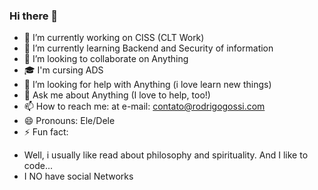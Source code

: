 ### Hi there 👋
- 🔭 I’m currently working on CISS (CLT Work)
- 🌱 I’m currently learning Backend and Security of information
- 👯 I’m looking to collaborate on Anything
- 🎓 I'm cursing ADS 
- 🤔 I’m looking for help with Anything (i love learn new things)
- 💬 Ask me about Anything (I love to help, too!)
- 📫 How to reach me: at e-mail: contato@rodrigogossi.com
- 😄 Pronouns: Ele/Dele
- ⚡ Fun fact: 
 * Well, i usually like read about philosophy and spirituality. And I like to code...
 * I NO have social Networks 
